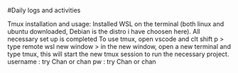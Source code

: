 #Daily logs and activities 

Tmux installation and usage:
Installed WSL on the terminal (both linux and ubuntu downloaded, Debian is the distro i have choosen here). All necessary set up is completed
To use tmux, open vscode and clt shift p > type remote wsl new window > in the new window, open a new terminal and type tmux, this will start the new tmux session to run the necessary project.
username : try Chan or chan
pw : try Chan or chan
